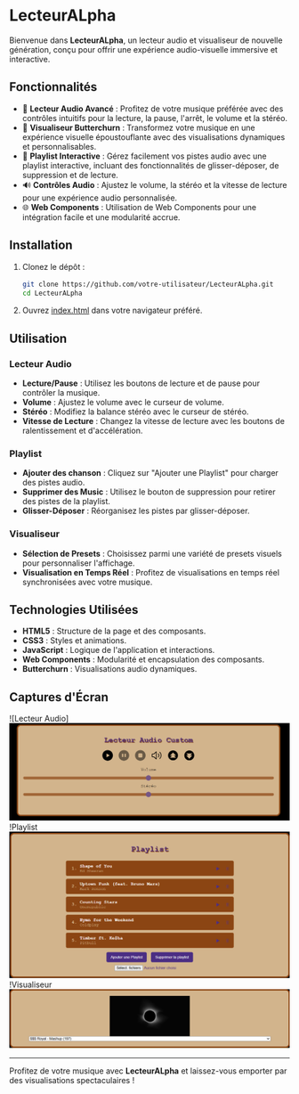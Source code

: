 # LecteurALpha

Bienvenue dans **LecteurALpha**, un lecteur audio et visualiseur de nouvelle génération, conçu pour offrir une expérience audio-visuelle immersive et interactive.

## Fonctionnalités

- 🎵 **Lecteur Audio Avancé** : Profitez de votre musique préférée avec des contrôles intuitifs pour la lecture, la pause, l'arrêt, le volume et la stéréo.
- 🎨 **Visualiseur Butterchurn** : Transformez votre musique en une expérience visuelle époustouflante avec des visualisations dynamiques et personnalisables.
- 📜 **Playlist Interactive** : Gérez facilement vos pistes audio avec une playlist interactive, incluant des fonctionnalités de glisser-déposer, de suppression et de lecture.
- 🔊 **Contrôles Audio** : Ajustez le volume, la stéréo et la vitesse de lecture pour une expérience audio personnalisée.
- 🌐 **Web Components** : Utilisation de Web Components pour une intégration facile et une modularité accrue.

## Installation

1. Clonez le dépôt :
    ```bash
    git clone https://github.com/votre-utilisateur/LecteurALpha.git
    cd LecteurALpha
    ```

2. Ouvrez [index.html](http://_vscodecontentref_/0) dans votre navigateur préféré.

## Utilisation

### Lecteur Audio

- **Lecture/Pause** : Utilisez les boutons de lecture et de pause pour contrôler la musique.
- **Volume** : Ajustez le volume avec le curseur de volume.
- **Stéréo** : Modifiez la balance stéréo avec le curseur de stéréo.
- **Vitesse de Lecture** : Changez la vitesse de lecture avec les boutons de ralentissement et d'accélération.

### Playlist

- **Ajouter des chanson** : Cliquez sur "Ajouter une Playlist" pour charger des pistes audio.
- **Supprimer des Music** : Utilisez le bouton de suppression pour retirer des pistes de la playlist.
- **Glisser-Déposer** : Réorganisez les pistes par glisser-déposer.

### Visualiseur

- **Sélection de Presets** : Choisissez parmi une variété de presets visuels pour personnaliser l'affichage.
- **Visualisation en Temps Réel** : Profitez de visualisations en temps réel synchronisées avec votre musique.

## Technologies Utilisées

- **HTML5** : Structure de la page et des composants.
- **CSS3** : Styles et animations.
- **JavaScript** : Logique de l'application et interactions.
- **Web Components** : Modularité et encapsulation des composants.
- **Butterchurn** : Visualisations audio dynamiques.

## Captures d'Écran

![Lecteur Audio]![alt text](image.png)
!Playlist
![alt text](image-1.png)
!Visualiseur
![alt text](image-2.png)



---

Profitez de votre musique avec **LecteurALpha** et laissez-vous emporter par des visualisations spectaculaires !